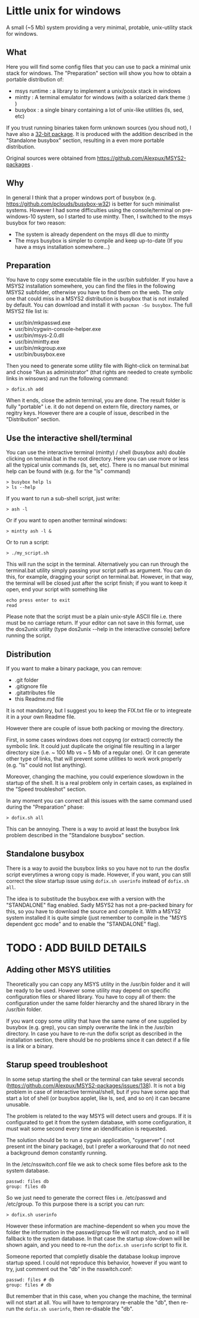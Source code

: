 
Little unix for windows
=======================

A small (~5 Mb) system providing a very minimal, protable, unix-utility stack
for windows.

What
----

Here you will find some config files that you can use to pack a minimal unix
stack for windows. The "Preparation" section will show you how to obtain a
portable distribution of:
- msys runtime : a library to implement a unix/posix stack in windows
- mintty : A terminal emulator for windows (with a solarized dark theme :) )
- busybox : a single binary containing a lot of unix-like utilities 
  (ls, sed, etc)

If you trust running binaries taken form unknown sources (you shoud not), I
have also a [32-bit
package](http://pocomane.dynu.net/asset/little_unix_for_windows.7z). It is
produced with the addition described in the "Standalone busybox" section,
resulting in a even more portable distribution.

Original sources were obtained from https://github.com/Alexpux/MSYS2-packages .

Why
---

In general I think that a proper windows port of busybox (e.g.
https://github.com/pclouds/busybox-w32) is better for such minimalist systems.
However I had some difficulties using the console/terminal on pre-windows-10
system, so I started to use mintty. Then, I switched to the msys busybox for
two reason:
- The system is already dependent on the msys dll due to mintty
- The msys busybox is simpler to compile and keep up-to-date (If you have a
  msys installation somewhere...)

Preparation
-----------

You have to copy some executable file in the usr/bin subfolder.  If you
have a MSYS2 installation somewhere, you can find the files in the
following MSYS2 subfolder, otherwise you have to find them on the web. The
only one that could miss in a MSYS2 distribution is busybox that is not
installed by default. You can download and install it with
`pacman -Su busybox`. The full MSYS2 file list is:

- usr/bin/mkpasswd.exe
- usr/bin/cygwin-console-helper.exe
- usr/bin/msys-2.0.dll
- usr/bin/mintty.exe
- usr/bin/mkgroup.exe
- usr/bin/busybox.exe

Then you need to generate some utility file with Right-click on terminal.bat
and chose "Run as administrator" (that rights are needed to create symbolic
links in winsows) and run the following command:

```
> dofix.sh add
```

When it ends, close the admin terminal, you are done. The result folder is
fully "portable" i.e. it do not depend on extern file, directory names, or
regitry keys. However there are a couple of issue, described in the
"Distribution" section.

Use the interactive shell/terminal
----------------------------------

You can use the interactive terminal (mintty) / shell (busybox ash) double
clicking on teminal.bat in the root directory. Here you can use more or
less all the typical unix commands (ls, set, etc). There is no manual
but minimal help can be found with (e.g. for the "ls" command)

```
> busybox help ls
> ls --help
```

If you want to run a sub-shell script, just write:

```
> ash -l
```

Or if you want to open another terminal windows:

```
> mintty ash -l &
```

Or to run a script:

```
> ./my_script.sh
```

This will run the scipt in the terminal. Alternatively you can run through the
terminal.bat utility simply passing your script path as argument. You can do
this, for example, dragging your script on terminal.bat. However, in that
way, the terminal will be closed just after the script finish; if you want to
keep it open, end your script with something like

```
echo press enter to exit
read
```

Please note that the script must be a plain unix-style ASCII file i.e.
there must be no carriage return. If your editor can not save in this
format, use the dos2unix utility (type dos2unix --help in the interactive
console) before running the script.

Distribution
------------

If you want to make a binary package, you can remove:

- .git folder
- .gitignore file
- .gitattributes file
- this Readme.md file

It is not mandatory, but I suggest you to keep the FIX.txt file or
to integreate it in a your own Readme file.

However there are couple of issue both packing or moving the directory.

First, in some cases windows does not copyng (or extract) correctly the
symbolic link. It could just duplicate the original file resulting in a larger
directory size (i.e. ~ 100 Mb vs ~ 5 Mb of a regular one). Or it can generate
other type of links, that will prevent some utilities to work work properly
(e.g.  "ls" could not list anything).

Moreover, changing the machine, you could experience slowdown in the startup of
the shell. It is a real problem only in certain cases, as explained in the
"Speed troubleshot" section.

In any moment you can correct all this issues with the same command used during
the "Preparation" phase:

```
> dofix.sh all
```

This can be annoying. There is a way to avoid at least the busybox link problem
described in the "Standalone busybox" section.

Standalone busybox
------------------

There is a way to avoid the busybox links so you have not to run the dosfix
script everytimes a wrong copy is made. However, if you want, you can still
correct the slow startup issue using `dofix.sh userinfo` instead of `dofix.sh
all`.

The idea is to substitude the busybox.exe with a version with the
"STANDALONE" flag enabled. Sadly MSYS2 has not a pre-packed binary for this,
so you have to download the source and compile it. With a MSYS2 system
installed it is quite simple (just remember to compile in the
"MSYS dependent gcc mode" and to enable the "STANDALONE" flag).

# TODO : ADD BUILD DETAILS

Adding other MSYS utilities
---------------------------

Theoretically you can copy any MSYS utility in the /usr/bin folder and it
will be ready to be used. However some utility may depend on specific
configuration files or shared library. You have to copy all of them: the
configuration under the same folder hierarchy and the shared library in the
/usr/bin folder.

If you want copy some utility that have the same name of one supplied by
busybox (e.g. grep), you can simply overwrite the link in the /usr/bin
directory. In case you have to re-run the dofix script as described in the
installation section, there should be no problems since it can detect if a
file is a link or a binary.

Starup speed troubleshoot
-------------------------

In some setup starting the shell or the terminal can take several seconds
(https://github.com/Alexpux/MSYS2-packages/issues/138).  It is not a big
problem in case of interactive terminal/shell, but if you have some app
that start a lot of shell (or busybox applet, like ls, sed, and so on) it can
became unusable.

The problem is related to the way MSYS will detect users and groups. If it is
configurated to get it from the system database, with some configuration, it
must wait some second every time an idendification is requested.

The solution should be to run a cygwin application, "cygserver" ( not
present int the binary package), but I prefer a workaround that do not need a
background demon constantly running.

In the /etc/nsswitch.conf file we ask to check some files before ask to
the system database.

```
passwd: files db
group: files db
```

So we just need to generate the correct files i.e. /etc/passwd and /etc/group.
To this purpose there is a script you can run:

```
> dofix.sh userinfo
```

However these information are machine-dependent so when you move the folder the
information in the passwd/group file will not match, and so it will fallback to
the system database. In that case the startup slow-down will be shown again,
and you need to re-run the `dofix.sh userinfo` script to fix it.

Someone reported that completly disable the database lookup improve startup
speed. I could not reproduce this behavior, however if you want to try, just
comment out the "db" in the nsswitch.conf:

```
passwd: files # db
group: files # db
```

But remember that in this case, when you change the machine, the terminal will
not start at all. You will have to temprorary re-enable the "db", then
re-run the `dofix.sh userinfo`, then re-disable the "db".

